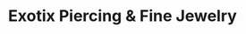 ---
title: "Exotix Piercing & Fine Jewelry"
url: /toronto/exotix-piercing-and-fine-jewelry/
shop: beauty
---